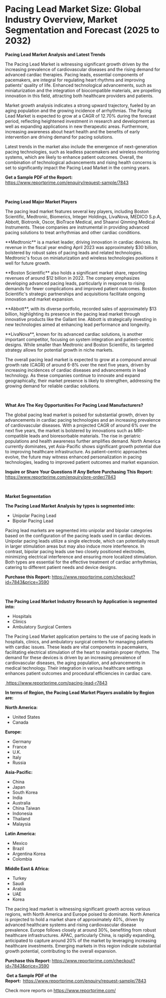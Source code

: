 <p><h1>Pacing Lead Market Size: Global Industry Overview, Market Segmentation and Forecast (2025 to 2032)</h1></p><p><strong>Pacing Lead Market Analysis and Latest Trends</strong></p>
<p><p>The Pacing Lead Market is witnessing significant growth driven by the increasing prevalence of cardiovascular diseases and the rising demand for advanced cardiac therapies. Pacing leads, essential components of pacemakers, are integral for regulating heart rhythms and improving patients' quality of life. Enhanced technological advancements, such as miniaturization and the integration of biocompatible materials, are propelling innovation in this field, attracting both healthcare providers and patients.</p><p>Market growth analysis indicates a strong upward trajectory, fueled by an aging population and the growing incidence of arrhythmias. The Pacing Lead Market is expected to grow at a CAGR of 12.70% during the forecast period, reflecting heightened investment in research and development as well as expanding applications in new therapeutic areas. Furthermore, increasing awareness about heart health and the benefits of early intervention are driving demand for pacing solutions.</p><p>Latest trends in the market also include the emergence of next-generation pacing technologies, such as leadless pacemakers and wireless monitoring systems, which are likely to enhance patient outcomes. Overall, the combination of technological advancements and rising health concerns is set to significantly impact the Pacing Lead Market in the coming years.</p></p>
<p><strong>Get a Sample PDF of the Report:&nbsp;</strong> <a href="https://www.reportprime.com/enquiry/request-sample/7843?utm_campaign=2479&utm_medium=2&utm_source=Github&utm_content=ia&utm_term=19032025&utm_id=pacing-lead">https://www.reportprime.com/enquiry/request-sample/7843</a></p>
<p>&nbsp;</p>
<p><strong>Pacing Lead Major Market Players</strong></p>
<p><p>The pacing lead market features several key players, including Boston Scientific, Medtronic, Biomerics, Integer Holdings, LivaNova, MEDICO S.p.A, Abbott, Biotronik, Oscor, BioTrace Medical, and Shaanxi Qinming Medical Instruments. These companies are instrumental in providing advanced pacing solutions to treat arrhythmias and other cardiac conditions.</p><p>**Medtronic** is a market leader, driving innovation in cardiac devices. Its revenue in the fiscal year ending April 2023 was approximately $30 billion, bolstered by robust sales of pacing leads and related technologies. Medtronic's focus on miniaturization and wireless technologies positions it well for future growth.</p><p>**Boston Scientific** also holds a significant market share, reporting revenues of around $12 billion in 2022. The company emphasizes developing advanced pacing leads, particularly in response to rising demands for fewer complications and improved patient outcomes. Boston Scientific's strategic partnerships and acquisitions facilitate ongoing innovation and market expansion.</p><p>**Abbott**, with its diverse portfolio, recorded sales of approximately $13 billion, highlighting its presence in the pacing lead market through innovative products like the Gallant line. Abbott is strategically investing in new technologies aimed at enhancing lead performance and longevity.</p><p>**LivaNova**, known for its advanced cardiac solutions, is another important competitor, focusing on system integration and patient-centric designs. While smaller than Medtronic and Boston Scientific, its targeted strategy allows for potential growth in niche markets.</p><p>The overall pacing lead market is expected to grow at a compound annual growth rate (CAGR) of around 6-8% over the next five years, driven by increasing incidences of cardiac diseases and advancements in lead technology. As these companies continue to innovate and expand geographically, their market presence is likely to strengthen, addressing the growing demand for reliable cardiac solutions.</p></p>
<p>&nbsp;</p>
<p><strong>What Are The Key Opportunities For Pacing Lead Manufacturers?</strong></p>
<p><p>The global pacing lead market is poised for substantial growth, driven by advancements in cardiac pacing technologies and an increasing prevalence of cardiovascular diseases. With a projected CAGR of around 6% over the next five years, the market is bolstered by innovations such as MRI-compatible leads and bioresorbable materials. The rise in geriatric populations and health awareness further amplifies demand. North America currently dominates, yet Asia-Pacific shows significant growth potential due to improving healthcare infrastructure. As patient-centric approaches evolve, the future may witness enhanced personalization in pacing technologies, leading to improved patient outcomes and market expansion.</p></p>
<p><strong>Inquire or Share Your Questions If Any Before Purchasing This Report:</strong> <a href="https://www.reportprime.com/enquiry/pre-order/7843?utm_campaign=2479&utm_medium=2&utm_source=Github&utm_content=ia&utm_term=19032025&utm_id=pacing-lead">https://www.reportprime.com/enquiry/pre-order/7843</a></p>
<p>&nbsp;</p>
<p><strong>Market Segmentation</strong></p>
<p><strong>The Pacing Lead Market Analysis by types is segmented into:</strong></p>
<p><ul><li>Unipolar Pacing Lead</li><li>Bipolar Pacing Lead</li></ul></p>
<p><p>Pacing lead markets are segmented into unipolar and bipolar categories based on the configuration of the pacing leads used in cardiac devices. Unipolar pacing leads utilize a single electrode, which can potentially result in larger stimulation areas but may also induce more interference. In contrast, bipolar pacing leads use two closely positioned electrodes, minimizing electrical interference and ensuring more localized stimulation. Both types are essential for the effective treatment of cardiac arrhythmias, catering to different patient needs and device designs.</p></p>
<p><strong>Purchase this Report:&nbsp;</strong><a href="https://www.reportprime.com/checkout?id=7843&price=3590&utm_campaign=2479&utm_medium=2&utm_source=Github&utm_content=ia&utm_term=19032025&utm_id=pacing-lead">https://www.reportprime.com/checkout?id=7843&price=3590</a></p>
<p>&nbsp;</p>
<p><strong>The Pacing Lead Market Industry Research by Application is segmented into:</strong></p>
<p><ul><li>Hospitals</li><li>Clinics</li><li>Ambulatory Surgical Centers</li></ul></p>
<p><p>The Pacing Lead Market application pertains to the use of pacing leads in hospitals, clinics, and ambulatory surgical centers for managing patients with cardiac issues. These leads are vital components in pacemakers, facilitating electrical stimulation of the heart to maintain proper rhythm. The demand for these devices is driven by an increasing prevalence of cardiovascular diseases, the aging population, and advancements in medical technology. Their integration in various healthcare settings enhances patient outcomes and procedural efficiencies in cardiac care.</p></p>
<p><a href="https://www.reportprime.com/pacing-lead-r7843?utm_campaign=2479&utm_medium=2&utm_source=Github&utm_content=ia&utm_term=19032025&utm_id=pacing-lead">&nbsp;https://www.reportprime.com/pacing-lead-r7843</a></p>
<p><strong>In terms of Region, the Pacing Lead Market Players available by Region are:</strong></p>
<p>
    <p> <strong> North America: </strong>
        <ul>
            <li>United States</li>
            <li>Canada</li>
        </ul>
        </p> 
    <p> <strong> Europe: </strong>
        <ul>
            <li>Germany</li>
            <li>France</li>
            <li>U.K.</li>
            <li>Italy</li>
            <li>Russia</li>
        </ul>
        </p> 
    <p> <strong> Asia-Pacific: </strong>
        <ul>
            <li>China</li>
            <li>Japan</li>
            <li>South Korea</li>
            <li>India</li>
            <li>Australia</li>
            <li>China Taiwan</li>
            <li>Indonesia</li>
            <li>Thailand</li>
            <li>Malaysia</li>
        </ul>
        </p> 
    <p> <strong> Latin America: </strong>
        <ul>
            <li>Mexico</li>
            <li>Brazil</li>
            <li>Argentina Korea</li>
            <li>Colombia</li>
        </ul>
        </p> 
    <p> <strong> Middle East & Africa: </strong>
        <ul>
            <li>Turkey</li>
            <li>Saudi</li>
            <li>Arabia</li>
            <li>UAE</li>
            <li>Korea</li>
        </ul>
    </p>
    </p>
<p><p>The pacing lead market is witnessing significant growth across various regions, with North America and Europe poised to dominate. North America is projected to hold a market share of approximately 40%, driven by advanced healthcare systems and rising cardiovascular disease prevalence. Europe follows closely at around 30%, benefiting from robust healthcare infrastructures. APAC, particularly China, is rapidly expanding, anticipated to capture around 20% of the market by leveraging increasing healthcare investments. Emerging markets in this region indicate substantial growth potential, contributing to the overall expansion.</p></p>
<p><strong>Purchase this Report: </strong><a href="https://www.reportprime.com/checkout?id=7843&price=3590&utm_campaign=2479&utm_medium=2&utm_source=Github&utm_content=ia&utm_term=19032025&utm_id=pacing-lead">https://www.reportprime.com/checkout?id=7843&price=3590</a></p>
<p>&nbsp;<strong>Get a Sample PDF of the Report:&nbsp;&nbsp;</strong><a href="https://www.reportprime.com/enquiry/request-sample/7843?utm_campaign=2479&utm_medium=2&utm_source=Github&utm_content=ia&utm_term=19032025&utm_id=pacing-lead">https://www.reportprime.com/enquiry/request-sample/7843</a></p>
<p><strong></strong></p>
<p>Check more reports on <a href="https://www.reportprime.com/?utm_campaign=2479&utm_medium=2&utm_source=Github&utm_content=ia&utm_term=19032025&utm_id=pacing-lead">https://www.reportprime.com/</a></p>